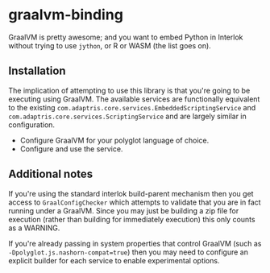 # graalvm-binding

GraalVM is pretty awesome; and you want to embed Python in Interlok without trying to use `jython`, or R or WASM (the list goes on).

## Installation

The implication of attempting to use this library is that you're going to be executing using GraalVM. The available services are functionally equivalent to the existing `com.adaptris.core.services.EmbeddedScriptingService` and `com.adaptris.core.services.ScriptingService` and are largely similar in configuration.

- Configure GraalVM for your polyglot language of choice.
- Configure and use the service.


## Additional notes

If you're using the standard interlok build-parent mechanism then you get access to `GraalConfigChecker` which attempts to validate that you are in fact running under a GraalVM. Since you may just be building a zip file for execution (rather than building for immediately execution) this only counts as a WARNING.

If you're already passing in system properties that control GraalVM (such as `-Dpolyglot.js.nashorn-compat=true`) then you may need to configure an explicit builder for each service to enable experimental options.